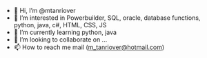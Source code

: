 - 👋 Hi, I’m @mtanriover
- 👀 I’m interested in Powerbuilder, SQL, oracle, database functions, python, java, c#, HTML, CSS, JS
- 🌱 I’m currently learning python, java
- 💞️ I’m looking to collaborate on ...
- 📫 How to reach me mail (m_tanriover@hotmail.com)

<!---
mtanriover/mtanriover is a ✨ special ✨ repository because its `README.md` (this file) appears on your GitHub profile.
You can click the Preview link to take a look at your changes.
--->
